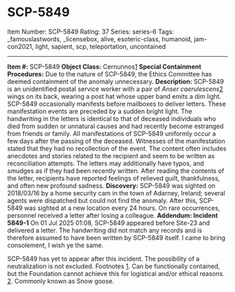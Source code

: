 # SCP-5849
Item Number: SCP-5849
Rating: 37
Series: series-6
Tags: _famouslastwords, _licensebox, alive, esoteric-class, humanoid, jam-con2021, light, sapient, scp, teleportation, uncontained

---

**Item #:** SCP-5849
**Object Class:** Cernunnos[1](javascript:;)
**Special Containment Procedures:** Due to the nature of SCP-5849, the Ethics Committee has deemed containment of the anomaly unnecessary.
**Description:** SCP-5849 is an unidentified postal service worker with a pair of _Anser caerulescens_[2](javascript:;) wings on its back, wearing a post hat whose upper band emits a dim light. SCP-5849 occasionally manifests before mailboxes to deliver letters. These manifestation events are preceded by a sudden bright light. The handwriting in the letters is identical to that of deceased individuals who died from sudden or unnatural causes and had recently become estranged from friends or family.
All manifestations of SCP-5849 uniformly occur a few days after the passing of the deceased. Witnesses of the manifestation stated that they had no recollection of the event.
The content often includes anecdotes and stories related to the recipient and seem to be written as reconciliation attempts. The letters may additionally have typos, and smudges as if they had been recently written.
After reading the contents of the letter, recipients have reported feelings of relieved guilt, thankfulness, and often new profound sadness.
**Discovery:** SCP-5849 was sighted on 2018/03/16 by a home security cam in the town of Adarney, Ireland; several agents were dispatched but could not find the anomaly. After this, SCP-5849 was sighted at a new location every 24 hours. On rare occurrences, personnel received a letter after losing a colleague.
**Addendum: Incident 5849-1**
On 01 Jul 2025 01:08, SCP-5849 appeared before Site-23 and delivered a letter. The handwriting did not match any records and is therefore assumed to have been written by SCP-5849 itself.
I came to bring consolement, I wish ye the same.  

  
SCP-5849 has yet to appear after this incident. The possibility of a neutralization is not excluded. 
Footnotes
[1](javascript:;). Can be functionally contained, but the Foundation cannot achieve this for logistical and/or ethical reasons.
[2](javascript:;). Commonly known as Snow goose.